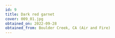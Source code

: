 ```yaml
---
id: 9
title: Dark red garnet
cover: 009_01.jpg
obtained_on: 2022-09-28
obtained_from: Boulder Creek, CA (Air and Fire)
---
```

